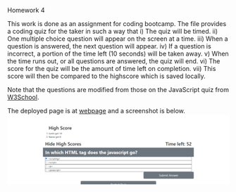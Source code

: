 Homework 4

This work is done as an assignment for coding bootcamp.  The file provides a coding quiz for the taker in such a way that 
i) The quiz will be timed.
ii) One multiple choice question will appear on the screen at a time.
iii) When a question is answered, the next question will appear.
iv) If a question is incorrect, a portion of the time left (10 seconds) will be taken away.
v) When the time runs out, or all questions are answered, the quiz will end.
vi) The score for the quiz will be the amount of time left on completion.
vii) This score will then be compared to the highscore which is saved locally.

Note that the questions are modified from those on the JavaScript quiz from [W3School](https://www.w3schools.com/quiztest/quiztest.asp?qtest=JS).

The deployed page is at [webpage](https://jalbert12485.github.io/homework-4/) and a screenshot is below.
![Screenshot](Screenshot.png)